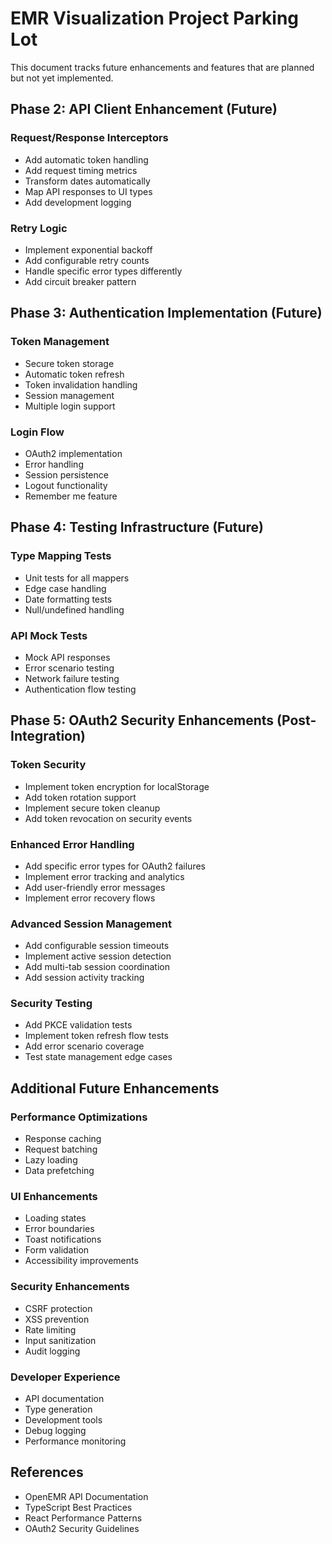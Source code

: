 # EMR Visualization Project Parking Lot

This document tracks future enhancements and features that are planned but not yet implemented.

## Phase 2: API Client Enhancement (Future)

### Request/Response Interceptors
- Add automatic token handling
- Add request timing metrics
- Transform dates automatically
- Map API responses to UI types
- Add development logging

### Retry Logic
- Implement exponential backoff
- Add configurable retry counts
- Handle specific error types differently
- Add circuit breaker pattern

## Phase 3: Authentication Implementation (Future)

### Token Management
- Secure token storage
- Automatic token refresh
- Token invalidation handling
- Session management
- Multiple login support

### Login Flow
- OAuth2 implementation
- Error handling
- Session persistence
- Logout functionality
- Remember me feature

## Phase 4: Testing Infrastructure (Future)

### Type Mapping Tests
- Unit tests for all mappers
- Edge case handling
- Date formatting tests
- Null/undefined handling

### API Mock Tests
- Mock API responses
- Error scenario testing
- Network failure testing
- Authentication flow testing

## Phase 5: OAuth2 Security Enhancements (Post-Integration)

### Token Security
- Implement token encryption for localStorage
- Add token rotation support
- Implement secure token cleanup
- Add token revocation on security events

### Enhanced Error Handling
- Add specific error types for OAuth2 failures
- Implement error tracking and analytics
- Add user-friendly error messages
- Implement error recovery flows

### Advanced Session Management
- Add configurable session timeouts
- Implement active session detection
- Add multi-tab session coordination
- Add session activity tracking

### Security Testing
- Add PKCE validation tests
- Implement token refresh flow tests
- Add error scenario coverage
- Test state management edge cases

## Additional Future Enhancements

### Performance Optimizations
- Response caching
- Request batching
- Lazy loading
- Data prefetching

### UI Enhancements
- Loading states
- Error boundaries
- Toast notifications
- Form validation
- Accessibility improvements

### Security Enhancements
- CSRF protection
- XSS prevention
- Rate limiting
- Input sanitization
- Audit logging

### Developer Experience
- API documentation
- Type generation
- Development tools
- Debug logging
- Performance monitoring

## References
- OpenEMR API Documentation
- TypeScript Best Practices
- React Performance Patterns
- OAuth2 Security Guidelines
